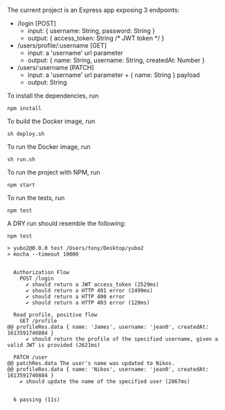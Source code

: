 The current project is an Express app exposing 3 endpoints:
 - /login [POST]
    - input: { username: String, password: String }
    - output: { access_token: String /* JWT token */ }  
 - /users/profile/:username [GET]
    - input: a 'username' url parameter
    - output: { name: String, username: String, createdAt: Number }  
 - /users/:username [PATCH]
    - input: a 'username' url parameter + { name: String } payload
    - output: String
 
 
To install the dependencies, run
```
npm install
```

To build the Docker image, run
```
sh deploy.sh
```

To run the Docker image, run
```
sh run.sh
```
 
To run the project with NPM, run 
```
npm start
```
 
To run the tests, run 
```
npm test
``` 

A DRY run should resemble the following:
```
npm test

> yubo2@0.0.0 test /Users/tony/Desktop/yubo2
> mocha --timeout 10000


  Authorization Flow
    POST /login
      ✔ should return a JWT access_token (2529ms)
      ✔ should return a HTTP 401 error (2499ms)
      ✔ should return a HTTP 400 error
      ✔ should return a HTTP 403 error (120ms)

  Read profile, positive flow
    GET /profile
@@ profileRes.data { name: 'James', username: 'jean0', createdAt: 1613591746884 }
      ✔ should return the profile of the specified username, given a valid JWT is provided (2621ms)

  PATCH /user
@@ patchRes.data The user's name was updated to Nikos.
@@ profileRes.data { name: 'Nikos', username: 'jean0', createdAt: 1613591746884 }
    ✔ should update the name of the specified user (2867ms)


  6 passing (11s)
```
